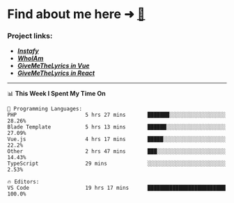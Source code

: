 # Find about me here ➜ [🧑](https://pauabella.dev)

### Project links:
- ***[Instafy](https://instafy.me)***
- ***[WhoIAm](https://pauabella.dev)***
- ***[GiveMeTheLyrics in Vue](https://lyrics.pauabella.dev)***
- ***[GiveMeTheLyrics in React](https://pauabella.dev/GiveMeTheLyrics)***

---
<!--START_SECTION:waka-->
📊 **This Week I Spent My Time On** 

```text
💬 Programming Languages: 
PHP                      5 hrs 27 mins       ███████░░░░░░░░░░░░░░░░░░   28.26% 
Blade Template           5 hrs 13 mins       ██████░░░░░░░░░░░░░░░░░░░   27.09% 
Vue.js                   4 hrs 17 mins       █████░░░░░░░░░░░░░░░░░░░░   22.2% 
Other                    2 hrs 47 mins       ███░░░░░░░░░░░░░░░░░░░░░░   14.43% 
TypeScript               29 mins             ░░░░░░░░░░░░░░░░░░░░░░░░░   2.53%

🔥 Editors: 
VS Code                  19 hrs 17 mins      █████████████████████████   100.0%

```


<!--END_SECTION:waka-->
